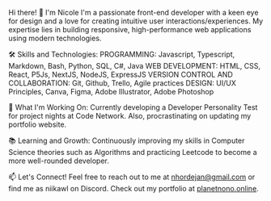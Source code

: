Hi there! 👋 I'm Nicole
I'm a passionate front-end developer with a keen eye for design and a love for creating intuitive user interactions/experiences. My expertise lies in building responsive, high-performance web applications using modern technologies.

🛠️ Skills and Technologies:
PROGRAMMING: Javascript, Typescript, Markdown, Bash, Python, SQL, C#, Java
WEB DEVELOPMENT: HTML, CSS, React, P5Js, NextJS, NodeJS, ExpressJS
VERSION CONTROL AND COLLABORATION: Git, Github, Trello, Agile practices
DESIGN: UI/UX Principles, Canva, Figma, Adobe Illustrator, Adobe Photoshop

🌟 What I'm Working On:
Currently developing a Developer Personality Test for project nights at Code Network. Also, procrastinating on updating my portfolio website.

📚 Learning and Growth:
Continuously improving my skills in Computer Science theories such as Algorithms and practicing Leetcode to become a more well-rounded developer.


📫 Let's Connect!
Feel free to reach out to me at nhordejan@gmail.com or find me as niikawl on Discord. Check out my portfolio at [planetnono.online](https://www.planetnono.online/).



<!---
Nhordejan/Nhordejan is a ✨ special ✨ repository because its `README.md` (this file) appears on your GitHub profile.
You can click the Preview link to take a look at your changes.
--->
